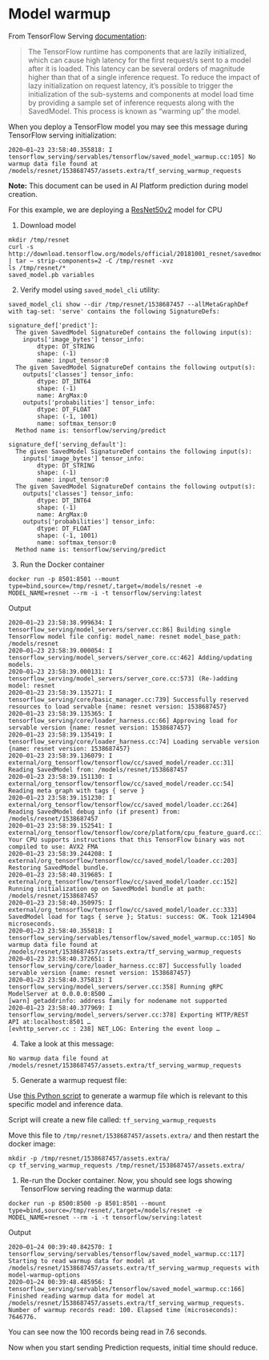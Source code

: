 # Model warmup

From TensorFlow Serving [documentation](https://www.tensorflow.org/tfx/serving/saved_model_warmup):

> The TensorFlow runtime has components that are lazily initialized, which can cause high latency for the first request/s sent to a model after it is loaded. This latency can be several orders of magnitude higher than that of a single inference request. To reduce the impact of lazy initialization on request latency, it’s possible to trigger the initialization of the sub-systems and components at model load time by providing a sample set of inference requests along with the SavedModel. This process is known as “warming up” the model.

When you deploy a TensorFlow model you may see this message during TensorFlow serving initialization:

```
2020–01–23 23:58:40.355818: I tensorflow_serving/servables/tensorflow/saved_model_warmup.cc:105] No warmup data file found at /models/resnet/1538687457/assets.extra/tf_serving_warmup_requests
```
**Note:** This document can be used in AI Platform prediction during model creation.

For this example, we are deploying a [ResNet50v2](https://github.com/tensorflow/models/tree/master/official/r1/resnet) model for CPU

1. Download model

```
mkdir /tmp/resnet
curl -s http://download.tensorflow.org/models/official/20181001_resnet/savedmodels/resnet_v2_fp32_savedmodel_NHWC_jpg.tar.gz | tar — strip-components=2 -C /tmp/resnet -xvz
ls /tmp/resnet/*
saved_model.pb variables
```

2. Verify model using `saved_model_cli` utility:

```
saved_model_cli show --dir /tmp/resnet/1538687457 --allMetaGraphDef with tag-set: 'serve' contains the following SignatureDefs:

signature_def['predict']:
  The given SavedModel SignatureDef contains the following input(s):
    inputs['image_bytes'] tensor_info:
        dtype: DT_STRING
        shape: (-1)
        name: input_tensor:0
  The given SavedModel SignatureDef contains the following output(s):
    outputs['classes'] tensor_info:
        dtype: DT_INT64
        shape: (-1)
        name: ArgMax:0
    outputs['probabilities'] tensor_info:
        dtype: DT_FLOAT
        shape: (-1, 1001)
        name: softmax_tensor:0
  Method name is: tensorflow/serving/predict

signature_def['serving_default']:
  The given SavedModel SignatureDef contains the following input(s):
    inputs['image_bytes'] tensor_info:
        dtype: DT_STRING
        shape: (-1)
        name: input_tensor:0
  The given SavedModel SignatureDef contains the following output(s):
    outputs['classes'] tensor_info:
        dtype: DT_INT64
        shape: (-1)
        name: ArgMax:0
    outputs['probabilities'] tensor_info:
        dtype: DT_FLOAT
        shape: (-1, 1001)
        name: softmax_tensor:0
  Method name is: tensorflow/serving/predict
```

3. Run the Docker container

```
docker run -p 8501:8501 --mount type=bind,source=/tmp/resnet/,target=/models/resnet -e MODEL_NAME=resnet --rm -i -t tensorflow/serving:latest
```

Output

```
2020–01–23 23:58:38.999634: I tensorflow_serving/model_servers/server.cc:86] Building single TensorFlow model file config: model_name: resnet model_base_path: /models/resnet
2020–01–23 23:58:39.000054: I tensorflow_serving/model_servers/server_core.cc:462] Adding/updating models.
2020–01–23 23:58:39.000131: I tensorflow_serving/model_servers/server_core.cc:573] (Re-)adding model: resnet
2020–01–23 23:58:39.135271: I tensorflow_serving/core/basic_manager.cc:739] Successfully reserved resources to load servable {name: resnet version: 1538687457}
2020–01–23 23:58:39.135365: I tensorflow_serving/core/loader_harness.cc:66] Approving load for servable version {name: resnet version: 1538687457}
2020–01–23 23:58:39.135419: I tensorflow_serving/core/loader_harness.cc:74] Loading servable version {name: resnet version: 1538687457}
2020–01–23 23:58:39.136079: I external/org_tensorflow/tensorflow/cc/saved_model/reader.cc:31] Reading SavedModel from: /models/resnet/1538687457
2020–01–23 23:58:39.151130: I external/org_tensorflow/tensorflow/cc/saved_model/reader.cc:54] Reading meta graph with tags { serve }
2020–01–23 23:58:39.151230: I external/org_tensorflow/tensorflow/cc/saved_model/loader.cc:264] Reading SavedModel debug info (if present) from: /models/resnet/1538687457
2020–01–23 23:58:39.152541: I external/org_tensorflow/tensorflow/core/platform/cpu_feature_guard.cc:142] Your CPU supports instructions that this TensorFlow binary was not compiled to use: AVX2 FMA
2020–01–23 23:58:39.244208: I external/org_tensorflow/tensorflow/cc/saved_model/loader.cc:203] Restoring SavedModel bundle.
2020–01–23 23:58:40.319685: I external/org_tensorflow/tensorflow/cc/saved_model/loader.cc:152] Running initialization op on SavedModel bundle at path: /models/resnet/1538687457
2020–01–23 23:58:40.350975: I external/org_tensorflow/tensorflow/cc/saved_model/loader.cc:333] SavedModel load for tags { serve }; Status: success: OK. Took 1214904 microseconds.
2020–01–23 23:58:40.355818: I tensorflow_serving/servables/tensorflow/saved_model_warmup.cc:105] No warmup data file found at /models/resnet/1538687457/assets.extra/tf_serving_warmup_requests
2020–01–23 23:58:40.372651: I tensorflow_serving/core/loader_harness.cc:87] Successfully loaded servable version {name: resnet version: 1538687457}
2020–01–23 23:58:40.375813: I tensorflow_serving/model_servers/server.cc:358] Running gRPC ModelServer at 0.0.0.0:8500 …
[warn] getaddrinfo: address family for nodename not supported
2020–01–23 23:58:40.377969: I tensorflow_serving/model_servers/server.cc:378] Exporting HTTP/REST API at:localhost:8501 …
[evhttp_server.cc : 238] NET_LOG: Entering the event loop …
```

4. Take a look at this message:

```
No warmup data file found at /models/resnet/1538687457/assets.extra/tf_serving_warmup_requests
```

5. Generate a warmup request file:
 
Use [this Python script](model_warmup.py) to generate a warmup file which is relevant to this specific model and inference data.

Script will create a new file called: `tf_serving_warmup_requests`

Move this file to `/tmp/resnet/1538687457/assets.extra/` and then
restart the docker image:

```
mkdir -p /tmp/resnet/1538687457/assets.extra/
cp tf_serving_warmup_requests /tmp/resnet/1538687457/assets.extra/
```

1. Re-run the Docker container. Now, you should see logs showing
   TensorFlow serving reading the warmup data:

```
docker run -p 8500:8500 -p 8501:8501 --mount type=bind,source=/tmp/resnet/,target=/models/resnet -e MODEL_NAME=resnet --rm -i -t tensorflow/serving:latest
```

Output

```
2020–01–24 00:39:40.842570: I tensorflow_serving/servables/tensorflow/saved_model_warmup.cc:117] Starting to read warmup data for model at /models/resnet/1538687457/assets.extra/tf_serving_warmup_requests with model-warmup-options 
2020–01–24 00:39:48.485956: I tensorflow_serving/servables/tensorflow/saved_model_warmup.cc:166] Finished reading warmup data for model at /models/resnet/1538687457/assets.extra/tf_serving_warmup_requests. Number of warmup records read: 100. Elapsed time (microseconds): 7646776.
```

You can see now the 100 records being read in 7.6 seconds.

Now when you start sending Prediction requests, initial time should
reduce.